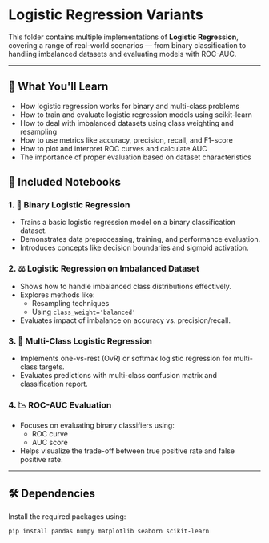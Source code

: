 # Logistic Regression Variants

This folder contains multiple implementations of **Logistic Regression**, covering a range of real-world scenarios — from binary classification to handling imbalanced datasets and evaluating models with ROC-AUC.

---

## 📘 What You'll Learn

- How logistic regression works for binary and multi-class problems  
- How to train and evaluate logistic regression models using scikit-learn  
- How to deal with imbalanced datasets using class weighting and resampling  
- How to use metrics like accuracy, precision, recall, and F1-score  
- How to plot and interpret ROC curves and calculate AUC  
- The importance of proper evaluation based on dataset characteristics  

## 📂 Included Notebooks

### 1. 🧪 Binary Logistic Regression
- Trains a basic logistic regression model on a binary classification dataset.
- Demonstrates data preprocessing, training, and performance evaluation.
- Introduces concepts like decision boundaries and sigmoid activation.

### 2. ⚖️ Logistic Regression on Imbalanced Dataset
- Shows how to handle imbalanced class distributions effectively.
- Explores methods like:
  - Resampling techniques
  - Using `class_weight='balanced'`
- Evaluates impact of imbalance on accuracy vs. precision/recall.

### 3. 🎯 Multi-Class Logistic Regression
- Implements one-vs-rest (OvR) or softmax logistic regression for multi-class targets.
- Evaluates predictions with multi-class confusion matrix and classification report.

### 4. 📉 ROC-AUC Evaluation
- Focuses on evaluating binary classifiers using:
  - ROC curve
  - AUC score
- Helps visualize the trade-off between true positive rate and false positive rate.

---

## 🛠️ Dependencies

Install the required packages using:

```bash
pip install pandas numpy matplotlib seaborn scikit-learn
